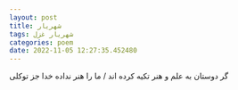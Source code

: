 ```yaml
---
layout: post
title: شهریار
tags: شهریار غزل
categories: poem
date: 2022-11-05 12:27:35.452480
---
```


گر دوستان به علم و هنر تکیه کرده اند / ما را هنر نداده خدا جز توکلی
